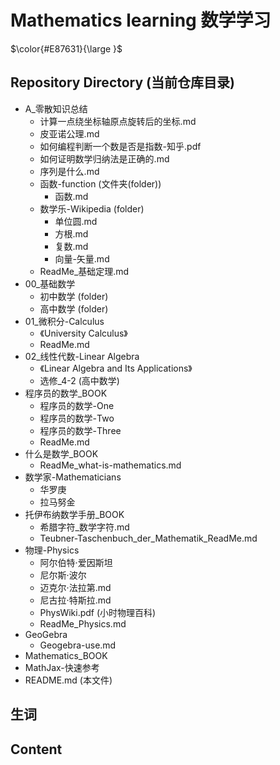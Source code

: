 # Mathematics learning 数学学习


$\color{#E87631}{\large }$
$\quad$

## Repository Directory (当前仓库目录)
- A_零散知识总结
    + 计算一点绕坐标轴原点旋转后的坐标.md
    + 皮亚诺公理.md
    + 如何编程判断一个数是否是指数-知乎.pdf
    + 如何证明数学归纳法是正确的.md
    + 序列是什么.md
    + 函数-function (文件夹(folder))
        - 函数.md
    + 数学乐-Wikipedia (folder)
        - 单位圆.md
        - 方根.md
        - 复数.md
        - 向量-矢量.md
    + ReadMe_基础定理.md
- 00_基础数学
    + 初中数学 (folder)
    + 高中数学 (folder)
- 01_微积分-Calculus
    + 《University Calculus》
    + ReadMe.md
- 02_线性代数-Linear Algebra
    + 《Linear Algebra and Its Applications》
    + 选修_4-2 (高中数学)
- 程序员的数学_BOOK
    + 程序员的数学-One
    + 程序员的数学-Two
    + 程序员的数学-Three
    + ReadMe.md
- 什么是数学_BOOK
    + ReadMe_what-is-mathematics.md
- 数学家-Mathematicians
    + 华罗庚
    + 拉马努金
- 托伊布纳数学手册_BOOK
    + 希腊字符_数学字符.md
    + Teubner-Taschenbuch_der_Mathematik_ReadMe.md
- 物理-Physics
    + 阿尔伯特·爱因斯坦
    + 尼尔斯·波尔
    + 迈克尔·法拉第.md
    + 尼古拉·特斯拉.md
    + PhysWiki.pdf (小时物理百科)
    + ReadMe_Physics.md
- GeoGebra
    + Geogebra-use.md
- Mathematics_BOOK
- MathJax-快速参考
- README.md (本文件)



## 生词



## Content








